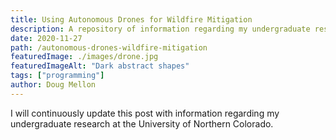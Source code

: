 ```yaml
---
title: Using Autonomous Drones for Wildfire Mitigation
description: A repository of information regarding my undergraduate research at the University of Northern Colorado.
date: 2020-11-27
path: /autonomous-drones-wildfire-mitigation
featuredImage: ./images/drone.jpg
featuredImageAlt: "Dark abstract shapes"
tags: ["programming"]
author: Doug Mellon
---
```

I will continuously update this post with information regarding my undergraduate research at the University of Northern Colorado.
